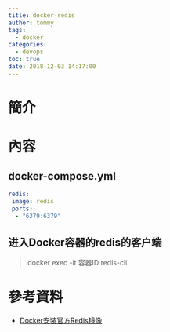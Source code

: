 ```yaml
---
title: docker-redis
author: tommy
tags:
  - docker
categories:
  - devops
toc: true
date: 2018-12-03 14:17:00
---
```


# 簡介



<!--more-->
# 內容

## docker-compose.yml

```yml
redis:
 image: redis
 ports:
  - "6379:6379"

```

## 进入Docker容器的redis的客户端
> docker exec -it 容器ID redis-cli 




# 參考資料
- [Docker安装官方Redis镜像](https://blog.csdn.net/CHENYUFENG1991/article/details/78513463)


